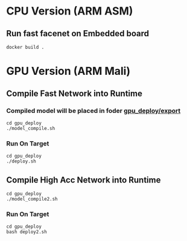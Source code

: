 
# CPU Version (ARM ASM)
## Run fast facenet on Embedded board
`docker build .`
# GPU Version (ARM Mali)
## Compile Fast Network into Runtime
### Compiled model will be placed in foder [gpu_deploy/export](gpu_deploy/export)
```
cd gpu_deploy
./model_compile.sh
```
### Run On Target
```
cd gpu_deploy
./deploy.sh
```
## Compile High Acc Network into Runtime
```
cd gpu_deploy
./model_compile2.sh
```
### Run On Target
```
cd gpu_deploy
bash deploy2.sh
```

